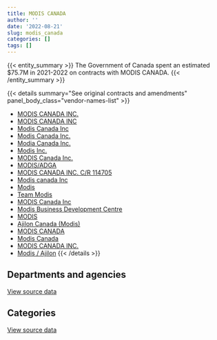 ```yaml
---
title: MODIS CANADA
author: ''
date: '2022-08-21'
slug: modis_canada
categories: []
tags: []
---
```


<script src="/rmarkdown-libs/htmlwidgets/htmlwidgets.js"></script>
<link href="/rmarkdown-libs/datatables-css/datatables-crosstalk.css" rel="stylesheet" />
<script src="/rmarkdown-libs/datatables-binding/datatables.js"></script>
<script src="/rmarkdown-libs/jquery/jquery-3.6.0.min.js"></script>
<link href="/rmarkdown-libs/dt-core-bootstrap/css/dataTables.bootstrap.min.css" rel="stylesheet" />
<link href="/rmarkdown-libs/dt-core-bootstrap/css/dataTables.bootstrap.extra.css" rel="stylesheet" />
<script src="/rmarkdown-libs/dt-core-bootstrap/js/jquery.dataTables.min.js"></script>
<script src="/rmarkdown-libs/dt-core-bootstrap/js/dataTables.bootstrap.min.js"></script>
<link href="/rmarkdown-libs/crosstalk/css/crosstalk.min.css" rel="stylesheet" />
<script src="/rmarkdown-libs/crosstalk/js/crosstalk.min.js"></script>
<script src="/rmarkdown-libs/htmlwidgets/htmlwidgets.js"></script>
<link href="/rmarkdown-libs/datatables-css/datatables-crosstalk.css" rel="stylesheet" />
<script src="/rmarkdown-libs/datatables-binding/datatables.js"></script>
<script src="/rmarkdown-libs/jquery/jquery-3.6.0.min.js"></script>
<link href="/rmarkdown-libs/dt-core-bootstrap/css/dataTables.bootstrap.min.css" rel="stylesheet" />
<link href="/rmarkdown-libs/dt-core-bootstrap/css/dataTables.bootstrap.extra.css" rel="stylesheet" />
<script src="/rmarkdown-libs/dt-core-bootstrap/js/jquery.dataTables.min.js"></script>
<script src="/rmarkdown-libs/dt-core-bootstrap/js/dataTables.bootstrap.min.js"></script>
<link href="/rmarkdown-libs/crosstalk/css/crosstalk.min.css" rel="stylesheet" />
<script src="/rmarkdown-libs/crosstalk/js/crosstalk.min.js"></script>

{{< entity_summary >}}
The Government of Canada spent an estimated \$75.7M in 2021-2022 on contracts with MODIS CANADA.
{{< /entity_summary >}}

{{< details summary="See original contracts and amendments" panel_body_class="vendor-names-list" >}}
- [MODIS CANADA INC.](https://search.open.canada.ca/en/ct/?sort=contract_value_f%20desc&page=1&search_text=%22MODIS%20CANADA%20INC.%22)
- [MODIS CANADA INC](https://search.open.canada.ca/en/ct/?sort=contract_value_f%20desc&page=1&search_text=%22MODIS%20CANADA%20INC%22)
- [Modis Canada Inc](https://search.open.canada.ca/en/ct/?sort=contract_value_f%20desc&page=1&search_text=%22Modis%20Canada%20Inc%22)
- [Modis Canada Inc.](https://search.open.canada.ca/en/ct/?sort=contract_value_f%20desc&page=1&search_text=%22Modis%20Canada%20Inc.%22)
- [Modia Canada Inc.](https://search.open.canada.ca/en/ct/?sort=contract_value_f%20desc&page=1&search_text=%22Modia%20Canada%20Inc.%22)
- [Modis Inc.](https://search.open.canada.ca/en/ct/?sort=contract_value_f%20desc&page=1&search_text=%22Modis%20Inc.%22)
- [MODIS Canada Inc.](https://search.open.canada.ca/en/ct/?sort=contract_value_f%20desc&page=1&search_text=%22MODIS%20Canada%20Inc.%22)
- [MODIS/ADGA](https://search.open.canada.ca/en/ct/?sort=contract_value_f%20desc&page=1&search_text=%22MODIS%2fADGA%22)
- [MODIS CANADA INC. C/R 114705](https://search.open.canada.ca/en/ct/?sort=contract_value_f%20desc&page=1&search_text=%22MODIS%20CANADA%20INC.%20C%2fR%20114705%22)
- [Modis canada Inc](https://search.open.canada.ca/en/ct/?sort=contract_value_f%20desc&page=1&search_text=%22Modis%20canada%20Inc%22)
- [Modis](https://search.open.canada.ca/en/ct/?sort=contract_value_f%20desc&page=1&search_text=%22Modis%22)
- [Team Modis](https://search.open.canada.ca/en/ct/?sort=contract_value_f%20desc&page=1&search_text=%22Team%20Modis%22)
- [MODIS Canada Inc](https://search.open.canada.ca/en/ct/?sort=contract_value_f%20desc&page=1&search_text=%22MODIS%20Canada%20Inc%22)
- [Modis Business Development Centre](https://search.open.canada.ca/en/ct/?sort=contract_value_f%20desc&page=1&search_text=%22Modis%20Business%20Development%20Centre%22)
- [MODIS](https://search.open.canada.ca/en/ct/?sort=contract_value_f%20desc&page=1&search_text=%22MODIS%22)
- [Ajilon Canada (Modis)](https://search.open.canada.ca/en/ct/?sort=contract_value_f%20desc&page=1&search_text=%22Ajilon%20Canada%20%28Modis%29%22)
- [MODIS CANADA](https://search.open.canada.ca/en/ct/?sort=contract_value_f%20desc&page=1&search_text=%22MODIS%20CANADA%22)
- [Modis Canada](https://search.open.canada.ca/en/ct/?sort=contract_value_f%20desc&page=1&search_text=%22Modis%20Canada%22)
- [MODIS CANADA INC.](https://search.open.canada.ca/en/ct/?sort=contract_value_f%20desc&page=1&search_text=%22MODIS%20%20CANADA%20INC.%22)
- [Modis / Ajilon](https://search.open.canada.ca/en/ct/?sort=contract_value_f%20desc&page=1&search_text=%22Modis%20%2f%20%20Ajilon%22)
{{< /details >}}

## Departments and agencies

<div id="htmlwidget-1" style="width:100%;height:auto;" class="datatables html-widget"></div>
<script type="application/json" data-for="htmlwidget-1">{"x":{"style":"bootstrap","filter":"none","vertical":false,"data":[["<a href=\"/departments/aafc-aac/\">Agriculture and Agri-Food Canada<\/a>","<a href=\"/departments/aandc-aadnc/\">Crown-Indigenous Relations and Northern Affairs Canada<\/a>","<a href=\"/departments/cbsa-asfc/\">Canada Border Services Agency<\/a>","<a href=\"/departments/cer-rec/\">Canada Energy Regulator<\/a>","<a href=\"/departments/cfia-acia/\">Canadian Food Inspection Agency<\/a>","<a href=\"/departments/chrc-ccdp/\">Canadian Human Rights Commission<\/a>","<a href=\"/departments/cic/\">Immigration, Refugees and Citizenship Canada<\/a>","<a href=\"/departments/cra-arc/\">Canada Revenue Agency<\/a>","<a href=\"/departments/csc-scc/\">Correctional Service of Canada<\/a>","<a href=\"/departments/cta-otc/\">Canadian Transportation Agency<\/a>","<a href=\"/departments/dfatd-maecd/\">Global Affairs Canada<\/a>","<a href=\"/departments/dfo-mpo/\">Fisheries and Oceans Canada<\/a>","<a href=\"/departments/dnd-mdn/\">National Defence<\/a>","<a href=\"/departments/elections/\">Elections Canada<\/a>","<a href=\"/departments/ic/\">Innovation, Science and Economic Development Canada<\/a>","<a href=\"/departments/jus/\">Department of Justice Canada<\/a>","<a href=\"/departments/lac-bac/\">Library and Archives Canada<\/a>","<a href=\"/departments/nrcan-rncan/\">Natural Resources Canada<\/a>","<a href=\"/departments/pco-bcp/\">Privy Council Office<\/a>","<a href=\"/departments/ps-sp/\">Public Safety Canada<\/a>","<a href=\"/departments/psc-cfp/\">Public Service Commission of Canada<\/a>","<a href=\"/departments/pwgsc-tpsgc/\">Public Services and Procurement Canada<\/a>","<a href=\"/departments/rcmp-grc/\">Royal Canadian Mounted Police<\/a>","<a href=\"/departments/ssc-spc/\">Shared Services Canada<\/a>","<a href=\"/departments/tbs-sct/\">Treasury Board of Canada Secretariat<\/a>"],[787930.94,null,992568.47,2306324.56,null,81481.51,7028487.73,2579493.78,3643510.9,151407.35,1075423.17,712685.9,15412608.36,24671.11,2362746.96,458502.04,720738.66,72295.44,null,48292.73,502782.36,8127700.95,2751954.88,6611085.94,null],[790089.65,null,2724337.93,2416143.32,null,27234.92,8835911.29,null,3653493.13,151822.16,116170.37,642647.96,20096821.59,24205.35,1988878.51,459758.21,722076.06,359679.65,105756.7,null,1294097.6,3543626.35,4399419.47,6585424.52,null],[402107.1,null,2106986.58,1975023.45,null,null,8488813.4,null,3643510.9,null,445709.31,1308543.48,25178672.12,26138.91,2834337.88,458502.04,488151.02,293548.03,485658.5,null,726866.7,1422703.07,4330645.05,1685465.23,null],[793346.45,28886.22,15742.14,2776270.2,9522.64,null,10488776.96,null,4199633.21,null,2884028.43,468402.03,37422518.8,26138.91,4976748.28,345446.75,488151.02,219905.12,536885.5,null,102395.62,3387021.5,4730490.96,null,1782220.52]],"container":"<table class=\"table table-striped table-hover row-border order-column display\">\n  <thead>\n    <tr>\n      <th>Department<\/th>\n      <th>2018-2019<\/th>\n      <th>2019-2020<\/th>\n      <th>2020-2021<\/th>\n      <th>2021-2022<\/th>\n    <\/tr>\n  <\/thead>\n<\/table>","options":{"order":[[4,"desc"]],"pageLength":10,"autoWidth":true,"columnDefs":[{"targets":1,"render":"function(data, type, row, meta) {\n    return type !== 'display' ? data : DTWidget.formatCurrency(data, \"$\", 2, 3, \",\", \".\", true, null);\n  }"},{"targets":2,"render":"function(data, type, row, meta) {\n    return type !== 'display' ? data : DTWidget.formatCurrency(data, \"$\", 2, 3, \",\", \".\", true, null);\n  }"},{"targets":3,"render":"function(data, type, row, meta) {\n    return type !== 'display' ? data : DTWidget.formatCurrency(data, \"$\", 2, 3, \",\", \".\", true, null);\n  }"},{"targets":4,"render":"function(data, type, row, meta) {\n    return type !== 'display' ? data : DTWidget.formatCurrency(data, \"$\", 2, 3, \",\", \".\", true, null);\n  }"},{"width":"16%","targets":[1,2,3,4]},{"className":"dt-right","targets":[1,2,3,4]}],"orderClasses":false}},"evals":["options.columnDefs.0.render","options.columnDefs.1.render","options.columnDefs.2.render","options.columnDefs.3.render"],"jsHooks":[]}</script>
<p class="text-right">
<a href="https://github.com/GoC-Spending/contracts-data/tree/main/data/out/vendors/modis_canada/summary_by_fiscal_year_by_department.csv" class="source-data-link btn btn-link">View source data</a>
</p>

## Categories

<div id="htmlwidget-2" style="width:100%;height:auto;" class="datatables html-widget"></div>
<script type="application/json" data-for="htmlwidget-2">{"x":{"style":"bootstrap","filter":"none","vertical":false,"data":[["<a href=\"/categories/1_facilities_and_construction/\">Facilities and construction<\/a>","<a href=\"/categories/11_defence/\">Defence<\/a>","<a href=\"/categories/2_professional_services/\">Professional services<\/a>","<a href=\"/categories/3_information_technology/\">Information technology<\/a>"],[91229.22,6975300.86,9331459.66,40054704.01],[230275.15,7086010.75,13656082.46,37965226.37],[229645.98,7240117.69,18858202.81,29973416.31],[229645.98,9155300.33,32763397.23,33534187.71]],"container":"<table class=\"table table-striped table-hover row-border order-column display\">\n  <thead>\n    <tr>\n      <th>Category<\/th>\n      <th>2018-2019<\/th>\n      <th>2019-2020<\/th>\n      <th>2020-2021<\/th>\n      <th>2021-2022<\/th>\n    <\/tr>\n  <\/thead>\n<\/table>","options":{"order":[[4,"desc"]],"dom":"t","pageLength":30,"autoWidth":true,"columnDefs":[{"targets":1,"render":"function(data, type, row, meta) {\n    return type !== 'display' ? data : DTWidget.formatCurrency(data, \"$\", 2, 3, \",\", \".\", true, null);\n  }"},{"targets":2,"render":"function(data, type, row, meta) {\n    return type !== 'display' ? data : DTWidget.formatCurrency(data, \"$\", 2, 3, \",\", \".\", true, null);\n  }"},{"targets":3,"render":"function(data, type, row, meta) {\n    return type !== 'display' ? data : DTWidget.formatCurrency(data, \"$\", 2, 3, \",\", \".\", true, null);\n  }"},{"targets":4,"render":"function(data, type, row, meta) {\n    return type !== 'display' ? data : DTWidget.formatCurrency(data, \"$\", 2, 3, \",\", \".\", true, null);\n  }"},{"width":"16%","targets":[1,2,3,4]},{"className":"dt-right","targets":[1,2,3,4]}],"orderClasses":false,"lengthMenu":[10,25,30,50,100]}},"evals":["options.columnDefs.0.render","options.columnDefs.1.render","options.columnDefs.2.render","options.columnDefs.3.render"],"jsHooks":[]}</script>
<p class="text-right">
<a href="https://github.com/GoC-Spending/contracts-data/tree/main/data/out/vendors/modis_canada/summary_by_fiscal_year_by_category.csv" class="source-data-link btn btn-link">View source data</a>
</p>
